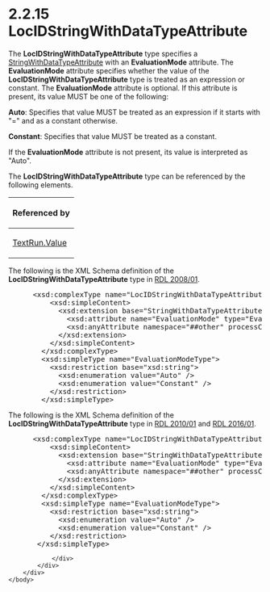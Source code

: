 <html dir="LTR" xmlns:mshelp="http://msdn.microsoft.com/mshelp" xmlns:ddue="http://ddue.schemas.microsoft.com/authoring/2003/5" xmlns:xlink="http://www.w3.org/1999/xlink" xmlns:tool="http://www.microsoft.com/tooltip">
    <head>
        <meta http-equiv="Content-Type" content="text/html; CHARSET=utf-8"></meta>
        <meta name="save" content="history"></meta>
        <title>2.2.15 LocIDStringWithDataTypeAttribute</title>
        <xml>
            <mshelp:toctitle title="2.2.15 LocIDStringWithDataTypeAttribute"></mshelp:toctitle>
            <mshelp:rltitle title="[MS-RDL]: LocIDStringWithDataTypeAttribute"></mshelp:rltitle>
            <mshelp:keyword index="A" term="b54d0e96-1cbd-4cca-ad5f-cce0dfc355fe"></mshelp:keyword>
            <mshelp:attr name="DCSext.ContentType" value="open specification"></mshelp:attr>
            <mshelp:attr name="AssetID" value="b54d0e96-1cbd-4cca-ad5f-cce0dfc355fe"></mshelp:attr>
            <mshelp:attr name="TopicType" value="kbRef"></mshelp:attr>
            <mshelp:attr name="DCSext.Title" value="[MS-RDL]: LocIDStringWithDataTypeAttribute" />
        </xml>
    </head>
    <body>
        <div id="header">
            <h1 class="heading">2.2.15 LocIDStringWithDataTypeAttribute</h1>
        </div>
        <div id="mainSection">
            <div id="mainBody">
                <div id="allHistory" class="saveHistory"></div>
                <div id="sectionSection0" class="section" name="collapseableSection">
                    

<p>The <b>LocIDStringWithDataTypeAttribute</b> type specifies a
<a href="5164cbae-8db1-4dff-8ef1-2026f55b100a.htm">StringWithDataTypeAttribute</a>
with an <b>EvaluationMode</b> attribute. The <b>EvaluationMode</b> attribute
specifies whether the value of the <b>LocIDStringWithDataTypeAttribute</b> type
is treated as an expression or constant. The <b>EvaluationMode</b> attribute is
optional. If this attribute is present, its value MUST be one of the following:</p>

<p><b>Auto</b>: Specifies that value MUST be treated as
an expression if it starts with &quot;=&quot; and as a constant otherwise.</p>

<p><b>Constant</b>: Specifies that value MUST be treated
as a constant.</p>

<p>If the <b>EvaluationMode</b> attribute is not present, its
value is interpreted as &quot;Auto&quot;. </p>

<p>The <b>LocIDStringWithDataTypeAttribute</b> type can be
referenced by the following elements.</p>

<table>
 <thead>
  <tr>
   <th>
   <p>Referenced by</p>
   </th>
  </tr>
 </thead>
 <tr>
  <td>
  <p><a href="99982bda-2dd1-4626-b8ef-da888d95f4ff.htm">TextRun.Value</a></p>
  </td>
 </tr>
</table>

<p>The following is the XML Schema definition of the <b>LocIDStringWithDataTypeAttribute</b>
type in <a href="1e855f94-4617-47e4-b89e-0856c6cb420f.htm">RDL 2008/01</a>.</p>

<dl>
<dd>
<div><pre> &lt;xsd:complexType name=&quot;LocIDStringWithDataTypeAttribute&quot;&gt;
     &lt;xsd:simpleContent&gt;
       &lt;xsd:extension base=&quot;StringWithDataTypeAttribute&quot;&gt;
         &lt;xsd:attribute name=&quot;EvaluationMode&quot; type=&quot;EvaluationModeType&quot; default=&quot;Auto&quot; /&gt;
         &lt;xsd:anyAttribute namespace=&quot;##other&quot; processContents=&quot;skip&quot; /&gt;
       &lt;/xsd:extension&gt;
     &lt;/xsd:simpleContent&gt;
   &lt;/xsd:complexType&gt;
   &lt;xsd:simpleType name=&quot;EvaluationModeType&quot;&gt;
     &lt;xsd:restriction base=&quot;xsd:string&quot;&gt;
       &lt;xsd:enumeration value=&quot;Auto&quot; /&gt;
       &lt;xsd:enumeration value=&quot;Constant&quot; /&gt;
     &lt;/xsd:restriction&gt;
   &lt;/xsd:simpleType&gt;
</pre></div>
</dd></dl>

<p>The following is the XML Schema definition of the <b>LocIDStringWithDataTypeAttribute</b>
type in <a href="3428e690-a348-4ec7-8a6a-8efb42d2cdee.htm">RDL 2010/01</a>
and <a href="52ce3983-2bfc-4e72-9359-42aaf5fe4509.htm">RDL 2016/01</a>.</p>

<dl>
<dd>
<div><pre> &lt;xsd:complexType name=&quot;LocIDStringWithDataTypeAttribute&quot;&gt;
     &lt;xsd:simpleContent&gt;
       &lt;xsd:extension base=&quot;StringWithDataTypeAttribute&quot;&gt;
         &lt;xsd:attribute name=&quot;EvaluationMode&quot; type=&quot;EvaluationModeType&quot; default=&quot;Auto&quot; /&gt;
         &lt;xsd:anyAttribute namespace=&quot;##other&quot; processContents=&quot;lax&quot; /&gt;
       &lt;/xsd:extension&gt;
     &lt;/xsd:simpleContent&gt;
   &lt;/xsd:complexType&gt;
   &lt;xsd:simpleType name=&quot;EvaluationModeType&quot;&gt;
     &lt;xsd:restriction base=&quot;xsd:string&quot;&gt;
       &lt;xsd:enumeration value=&quot;Auto&quot; /&gt;
       &lt;xsd:enumeration value=&quot;Constant&quot; /&gt;
     &lt;/xsd:restriction&gt;
  &lt;/xsd:simpleType&gt;
</pre></div>
</dd></dl>


                </div>
            </div>
        </div>
    </body>
</html>